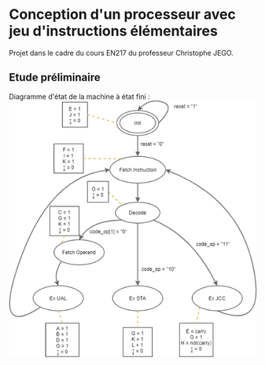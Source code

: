 # Conception d'un processeur avec jeu d'instructions élémentaires
Projet dans le cadre du cours EN217 du professeur Christophe JEGO.

## Etude préliminaire
Diagramme d'état de la machine à état fini :
![Schéma FSM](pictures/Conception-FSM.png)